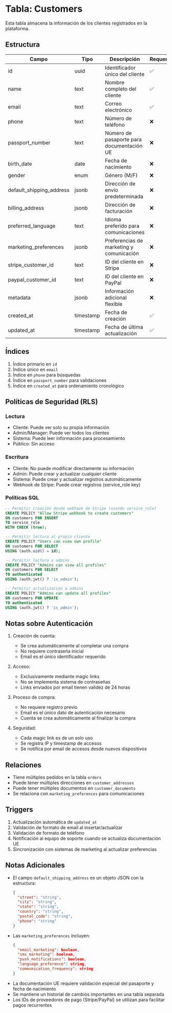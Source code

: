 # Tabla: Customers

Esta tabla almacena la información de los clientes registrados en la plataforma.

## Estructura

| Campo | Tipo | Descripción | Requerido |
|-------|------|-------------|-----------|
| id | uuid | Identificador único del cliente | ✅ |
| name | text | Nombre completo del cliente | ✅ |
| email | text | Correo electrónico | ✅ |
| phone | text | Número de teléfono | ❌ |
| passport_number | text | Número de pasaporte para documentación UE | ❌ |
| birth_date | date | Fecha de nacimiento | ❌ |
| gender | enum | Género (M/F) | ❌ |
| default_shipping_address | jsonb | Dirección de envío predeterminada | ❌ |
| billing_address | jsonb | Dirección de facturación | ❌ |
| preferred_language | text | Idioma preferido para comunicaciones | ❌ |
| marketing_preferences | jsonb | Preferencias de marketing y comunicación | ❌ |
| stripe_customer_id | text | ID del cliente en Stripe | ❌ |
| paypal_customer_id | text | ID del cliente en PayPal | ❌ |
| metadata | jsonb | Información adicional flexible | ❌ |
| created_at | timestamp | Fecha de creación | ✅ |
| updated_at | timestamp | Fecha de última actualización | ✅ |

## Índices

1. Índice primario en `id`
2. Índice único en `email`
3. Índice en `phone` para búsquedas
4. Índice en `passport_number` para validaciones
5. Índice en `created_at` para ordenamiento cronológico

## Políticas de Seguridad (RLS)

### Lectura
- Cliente: Puede ver solo su propia información
- Admin/Manager: Puede ver todos los clientes
- Sistema: Puede leer información para procesamiento
- Público: Sin acceso

### Escritura
- Cliente: No puede modificar directamente su información
- Admin: Puede crear y actualizar cualquier cliente
- Sistema: Puede crear y actualizar registros automáticamente
- Webhook de Stripe: Puede crear registros (service_role key)

### Políticas SQL

```sql
-- Permitir creación desde webhook de Stripe (usando service_role)
CREATE POLICY "Allow Stripe webhook to create customers"
ON customers FOR INSERT
TO service_role
WITH CHECK (true);

-- Permitir lectura al propio cliente
CREATE POLICY "Users can view own profile"
ON customers FOR SELECT
USING (auth.uid() = id);

-- Permitir lectura a admins
CREATE POLICY "Admins can view all profiles"
ON customers FOR SELECT
TO authenticated
USING (auth.jwt() ? 'is_admin');

-- Permitir actualización a admins
CREATE POLICY "Admins can update all profiles"
ON customers FOR UPDATE
TO authenticated
USING (auth.jwt() ? 'is_admin');
```

## Notas sobre Autenticación

1. Creación de cuenta:
   - Se crea automáticamente al completar una compra
   - No requiere contraseña inicial
   - Email es el único identificador requerido

2. Acceso:
   - Exclusivamente mediante magic links
   - No se implementa sistema de contraseñas
   - Links enviados por email tienen validez de 24 horas

3. Proceso de compra:
   - No requiere registro previo
   - Email es el único dato de autenticación necesario
   - Cuenta se crea automáticamente al finalizar la compra

4. Seguridad:
   - Cada magic link es de un solo uso
   - Se registra IP y timestamp de accesos
   - Se notifica por email de accesos desde nuevos dispositivos

## Relaciones

- Tiene múltiples pedidos en la tabla `orders`
- Puede tener múltiples direcciones en `customer_addresses`
- Puede tener múltiples documentos en `customer_documents`
- Se relaciona con `marketing_preferences` para comunicaciones

## Triggers

1. Actualización automática de `updated_at`
2. Validación de formato de email al insertar/actualizar
3. Validación de formato de teléfono
4. Notificación al equipo de soporte cuando se actualiza documentación UE
5. Sincronización con sistemas de marketing al actualizar preferencias

## Notas Adicionales

- El campo `default_shipping_address` es un objeto JSON con la estructura:
  ```json
  {
    "street": "string",
    "city": "string",
    "state": "string",
    "country": "string",
    "postal_code": "string",
    "phone": "string"
  }
  ```
- Las `marketing_preferences` incluyen:
  ```json
  {
    "email_marketing": boolean,
    "sms_marketing": boolean,
    "push_notifications": boolean,
    "language_preference": string,
    "communication_frequency": string
  }
  ```
- La documentación UE requiere validación especial del pasaporte y fecha de nacimiento
- Se mantiene un historial de cambios importantes en una tabla separada
- Los IDs de proveedores de pago (Stripe/PayPal) se utilizan para facilitar pagos recurrentes

